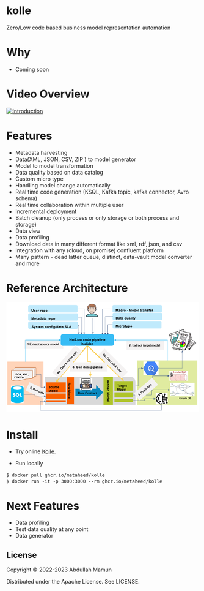 # kolle
Zero/Low code based business model representation automation

# Why
- Coming soon

# Video Overview
[![Introduction](https://img.youtube.com/vi/YKqOaEwPA6Q/0.jpg)](https://youtu.be/YKqOaEwPA6Q "About Kolle")


# Features
- Metadata harvesting
- Data(XML, JSON, CSV, ZIP ) to model generator
- Model to model transformation
- Data quality based on data catalog
- Custom micro type
- Handling model change automatically
- Real time code generation (KSQL, Kafka topic, kafka connector, Avro schema)
- Real time collaboration within multiple user
- Incremental deployment
- Batch cleanup (only process or only storage or both process and storage)
- Data view
- Data profiling
- Download data in many different format like xml, rdf, json, and csv
- Integration with any (cloud, on promise) confluent platform
- Many pattern - dead latter queue, distinct, data-vault model converter and more


# Reference Architecture
![Alt text](doc/kolle_blueprint.png?raw=true "Title")


# Install
- Try online
  [Kolle](https://kolle.metaheed.com).

- Run locally

``` shell
$ docker pull ghcr.io/metaheed/kolle
$ docker run -it -p 3000:3000 --rm ghcr.io/metaheed/kolle
```

# Next Features
- Data profiling
- Test data quality at any point
- Data generator



## License

Copyright © 2022-2023 Abdullah Mamun

Distributed under the Apache License. See LICENSE.
